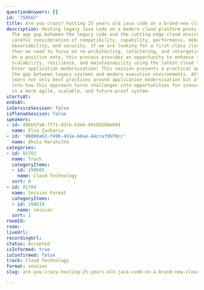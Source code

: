```yaml
---
questionAnswers: []
id: '750567'
title: Are you crazy? hosting 25 years old java code on a brand-new cloud?
description: Hosting legacy Java code on a modern cloud platform poses unique challenges.
  The age gap between the legacy code and the cutting-edge cloud environment requires
  careful consideration of compatibility, capability, performance, debuggability,
  observability, and security. If we are looking for a first-class cloud-native experience,
  then we need to focus on re-architecting, refactoring, and retargeting the code.
  On a positive note, this process provides an opportunity to enhance the system’s
  scalability, resilience, and maintainability using the latest cloud technologies.
  Enter application modernization! This session presents a practical approach to bridging
  the gap between legacy systems and modern execution environments. Attendees will
  learn not only best practices around application modernisation but also gain insights
  into how this approach turns challenges into opportunities for innovation, resulting
  in a more agile, scalable, and future-proof system.
startsAt:
endsAt:
isServiceSession: false
isPlenumSession: false
speakers:
- id: 40bb5fa8-ff71-437e-b3e6-49189208e664
  name: Elsa Zacharia
- id: '06008a63-f49b-451e-b0ae-44ccaf9bf0cc'
  name: Akula Harshitha
categories:
- id: 81703
  name: Track
  categoryItems:
  - id: 290605
    name: Cloud Technology
  sort: 0
- id: 81704
  name: Session Format
  categoryItems:
  - id: 290619
    name: session
  sort: 1
roomId:
room:
liveUrl:
recordingUrl:
status: Accepted
isInformed: true
isConfirmed: false
track: Cloud Technology
format: session
slug: are-you-crazy-hosting-25-years-old-java-code-on-a-brand-new-cloud

---
```


